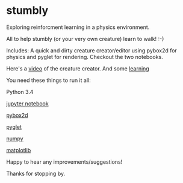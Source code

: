 # stumbly

Exploring reinforcment learning in a physics environment.

All to help stumbly (or your very own creature) learn to walk! :-)

Includes:
A quick and dirty creature creator/editor using pybox2d for physics and pyglet for rendering. Checkout the two notebooks.

Here's a [video](https://www.youtube.com/watch?v=uZbVM4TP0IY) of the creature creator.
And some [learning](https://www.youtube.com/watch?v=jgQcg9Zl5Y8)

You need these things to run it all:

Python 3.4

[jupyter notebook](http://jupyter.org/)

[pybox2d](https://github.com/pybox2d/pybox2d)

[pyglet](http://pyglet.readthedocs.io/en/pyglet-1.2-maintenance/programming_guide/installation.html)

[numpy](http://www.scipy.org/scipylib/download.html)

[matplotlib](http://matplotlib.org/)

Happy to hear any improvements/suggestions!

Thanks for stopping by.
